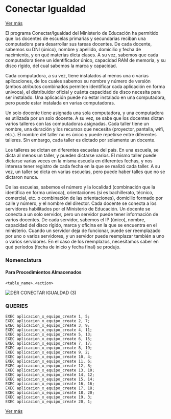 # Conectar Igualdad

[Ver más](nueva_solapa.md)


El programa Conectar/Igualdad del Ministerio de Educación ha permitido que los docentes de escuelas primarias y secundarias reciban una computadora para desarrollar sus tareas docentes. De cada docente, sabemos su DNI (único), nombre y apellido, domicilio y fecha de nacimiento, y en qué materias dicta clases. A su vez, sabemos que cada computadora tiene un identificador único, capacidad RAM de memoria, y su disco rígido, del cual sabemos la marca y capacidad.

Cada computadora, a su vez, tiene instalados al menos una o varias aplicaciones, de los cuales sabemos su nombre y número de versión (ambos atributos combinados permiten identificar cada aplicación en forma univoca), el distribuidor oficial y cuánta capacidad de disco necesita para ser instalado. Una aplicación puede no estar instalado en una computadora, pero puede estar instalada en varias computadoras.

Un solo docente tiene asignada una sola computadora, y una computadora es utilizada por un solo docente. A su vez, se sabe que los docentes dictan varios talleres con las computadoras asignadas. Cada taller tiene un nombre, una duración y los recursos que necesita (proyector, pantalla, wifi, etc.). El nombre del taller no es único y puede repetirse entre diferentes talleres. Sin embargo, cada taller es dictado por solamente un docente.

Los talleres se dictan en diferentes escuelas del país. En una escuela, se dicta al menos un taller, y pueden dictarse varios. El mismo taller puede dictarse varias veces en la misma escuela en diferentes fechas, y nos interesa tener registro de cada fecha en la que se realizó cada taller. A su vez, un taller se dicta en varias escuelas, pero puede haber talles que no se dictaron nunca.

De las escuelas, sabemos el número y la localidad (combinación que la identifica en forma univoca), orientaciones (si es bachillerato, técnico, comercial, etc. o combinación de las orientaciones), domicilio formado por calle y número, y el nombre del director. Cada docente se conecta a los servidores habilitados por el Ministerio de Educación. Un docente se conecta a un solo servidor, pero un servidor puede tener información de varios docentes. De cada servidor, sabemos el IP (único), nombre, capacidad del disco rígido, marca y oficina en la que se encuentra en el ministerio. Cuando un servidor deja de funcionar, puede ser reemplazado por uno o varios servidores, y un servidor puede reemplazar también a uno o varios servidores. En el caso de los reemplazos, necesitamos saber en qué períodos (fecha de inicio y fecha final) se produjo.


### Nomenclatura
#### Para Procedimientos Almacenados
```
<table_name>.<action>
```

![DER CONECTAR IGUALDAD (3)](https://github.com/AlejandroMorgante/ConectarIgualdad/assets/30799094/a85ade35-870c-4915-adf4-517efdc46877)


### QUERIES

```
EXEC aplicacion_x_equipo_create 1, 5;
EXEC aplicacion_x_equipo_create 2, 7;
EXEC aplicacion_x_equipo_create 3, 9;
EXEC aplicacion_x_equipo_create 4, 11;
EXEC aplicacion_x_equipo_create 5, 13;
EXEC aplicacion_x_equipo_create 6, 15;
EXEC aplicacion_x_equipo_create 7, 17;
EXEC aplicacion_x_equipo_create 8, 19;
EXEC aplicacion_x_equipo_create 9, 2;
EXEC aplicacion_x_equipo_create 10, 4;
EXEC aplicacion_x_equipo_create 11, 6;
EXEC aplicacion_x_equipo_create 12, 8;
EXEC aplicacion_x_equipo_create 13, 10;
EXEC aplicacion_x_equipo_create 14, 12;
EXEC aplicacion_x_equipo_create 15, 14;
EXEC aplicacion_x_equipo_create 16, 16;
EXEC aplicacion_x_equipo_create 17, 18;
EXEC aplicacion_x_equipo_create 18, 20;
EXEC aplicacion_x_equipo_create 19, 3;
EXEC aplicacion_x_equipo_create 20, 1;
```

[Ver más](docs/QUERIES.md)
